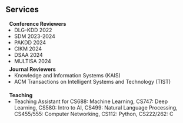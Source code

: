 ## Services

<h4 style="margin:0 10px 0;">Conference Reviewers</h4>

<ul style="margin:0 0 5px;">
  <li>DLG-KDD 2022</li>
  <li>SDM 2023-2024</li>
  <li>PAKDD 2024</li>
  <li>CIKM 2024</li>
  <li>DSAA 2024</li>
  <li>MULTISA 2024</li>
</ul>

<h4 style="margin:0 10px 0;">Journal Reviewers</h4>

<ul style="margin:0 0 20px;">
  <li>Knowledge and Information Systems (KAIS)</li>
  <li>ACM Transactions on Intelligent Systems and Technology (TIST)</li>
</ul>

<h4 style="margin:0 10px 0;">Teaching</h4>
<ul style="margin:0 0 20px;">
  <li>Teaching Assistant for CS688: Machine Learning, CS747: Deep Learning, CS580: Intro to AI, CS499: Natural Language Processing, CS455/555: Computer Networking, CS112: Python, CS222/262: C</li>
</ul>


